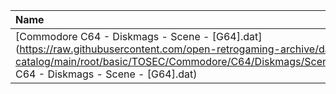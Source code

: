 |Name|Size|
|:---|---:|
|[Commodore C64 - Diskmags - Scene - [G64].dat](https://raw.githubusercontent.com/open-retrogaming-archive/dat-catalog/main/root/basic/TOSEC/Commodore/C64/Diskmags/Scene/[G64]/Commodore C64 - Diskmags - Scene - [G64].dat)|3568|
